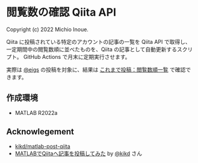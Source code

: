 # 閲覧数の確認 Qiita API
Copyright (c) 2022 Michio Inoue.

Qiita に投稿されている特定のアカウントの記事の一覧を Qiita API で取得し、
一定期間中の閲覧数順に並べたものを、Qiita の記事として自動更新するスクリプト。
GitHub Actions で月末に定期実行させます。

実際は [@eigs](https://qiita.com/eigs) の投稿を対象に、結果は
[これまで投稿：閲覧数順一覧](https://qiita.com/eigs/items/ce39353181fee616d52e)
で確認できます。

## 作成環境

 - MATLAB R2022a

## Acknowlegement

- [kikd/matlab-post-qiita](https://github.com/kikd/matlab-post-qiita)
- [MATLABでQiitaへ記事を投稿してみた](https://qiita.com/kikd/items/5196b3a46e291a3666fc) by [@kikd](https://qiita.com/kikd) さん